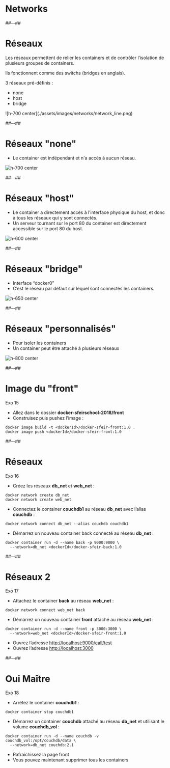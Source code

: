 <!-- .slide: class="transition-white sfeir-bg-blue" -->

# Networks

##--##

<!-- .slide: class="sfeir-bg-white-2" -->

# Réseaux

<div class="left">
<div class="box">

<p>Les réseaux permettent de relier les containers et de contrôler l’isolation de plusieurs groupes de containers.</p>

<p>Ils fonctionnent comme des switchs (bridges en anglais).</p>

<p>3 réseaux pré-définis :</p>

<ul>
  <li>none</li>
  <li>host</li>
  <li>bridge</li>
</ul>

</div>
</div>
<div class="right">
<div class="box">
![h-700 center](./assets/images/networks/network_line.png)
</div>
</div>

##--##

<!-- .slide: class="sfeir-bg-white-2" -->

# Réseaux "none"

* Le container est indépendant et n'a accès à aucun réseau.

![h-700 center](./assets/images/networks/network_none.png)

##--##

<!-- .slide: class="sfeir-bg-white-2" -->

# Réseaux "host"

* Le container a directement accès à l’interface physique du host, et donc à tous les réseaux qui y sont connectés.
* Un serveur tournant sur le port 80 du container est directement accessible sur le port 80 du host.

![h-600 center](./assets/images/networks/network_host.png)

##--##

<!-- .slide: class="sfeir-bg-white-2" -->

# Réseaux "bridge"

* Interface “docker0”
* C’est le réseau par défaut sur lequel sont connectés les containers.

![h-650 center](./assets/images/networks/network_bridge.png)

##--##

<!-- .slide: class="sfeir-bg-white-2" -->

# Réseaux "personnalisés"

* Pour isoler les containers
* Un container peut être attaché à plusieurs réseaux

![h-800 center](./assets/images/networks/network_perso.png)

##--##

<!-- .slide: class="sfeir-bg-white-4 with-code big-code" -->

# Image du "front"

Exo 15 <!-- .element: class="exo" -->

* Allez dans le dossier **docker-sfeirschool-2018/front**
* Construisez puis pushez l’image :

```docker
docker image build -t <dockerId>/docker-sfeir-front:1.0 .
docker image push <dockerId>/docker-sfeir-front:1.0
```

##--##

<!-- .slide: class="sfeir-bg-white-4 with-code big-code" -->

# Réseaux

Exo 16 <!-- .element: class="exo" -->

* Créez les réseaux **db_net** et **web_net** :

```docker
docker network create db_net
docker network create web_net
```

* Connectez le container **couchdb1** au réseau **db_net** avec l’alias **couchdb** :

```docker
docker network connect db_net --alias couchdb couchdb1
```

* Démarrez un nouveau container back connecté au réseau **db_net** :

```docker
docker container run -d --name back -p 9000:9000 \
  --network=db_net <dockerId>/docker-sfeir-back:1.0
```

##--##

<!-- .slide: class="sfeir-bg-white-4 with-code big-code" -->

# Réseaux 2

Exo 17 <!-- .element: class="exo" -->

* Attachez le container **back** au réseau **web_net** :

```docker
docker network connect web_net back
```

* Démarrez un nouveau container **front** attaché au réseau **web_net** :

```docker
docker container run -d --name front -p 3000:3000 \
  --network=web_net <dockerId>/docker-sfeir-front:1.0
```

* Ouvrez l’adresse [http://localhost:9000/call/test](http://localhost:9000/call/test)
* Ouvrez l’adresse [http://localhost:3000](http://localhost:3000)

##--##

<!-- .slide: class="sfeir-bg-white-4 with-code big-code" -->

# Oui Maître

Exo 18 <!-- .element: class="exo" -->

* Arrêtez le container **couchdb1** :

```docker
docker container stop couchdb1
```

* Démarrez un container **couchdb** attaché au réseau **db_net** et utilisant le volume  **couchdb_vol** :

```docker
docker container run -d --name couchdb -v couchdb_vol:/opt/couchdb/data \
  --network=db_net couchdb:2.1
```

* Rafraîchissez la page front
* Vous pouvez maintenant supprimer tous les containers
